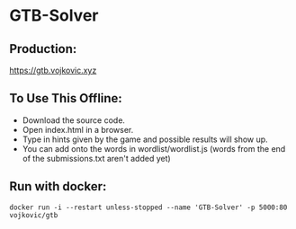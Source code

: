 # GTB-Solver
## Production:
https://gtb.vojkovic.xyz

## To Use This Offline:
- Download the source code.
- Open index.html in a browser.
- Type in hints given by the game and possible results will show up.
- You can add onto the words in wordlist/wordlist.js (words from the end of the submissions.txt aren't added yet)

## Run with docker:
`docker run -i --restart unless-stopped --name 'GTB-Solver' -p 5000:80 vojkovic/gtb`

